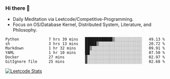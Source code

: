 ### Hi there 👋
* Daily Meditation via Leetcode/Competitive-Programming.
* Focus on OS/Database Kernel, Distributed System, Literature, and Philosophy.

<!--START_SECTION:waka-->

```text
Python             7 hrs 39 mins   ████████████▒░░░░░░░░░░░░   49.13 %
sh                 3 hrs 13 mins   █████▒░░░░░░░░░░░░░░░░░░░   20.72 %
Markdown           1 hr 32 mins    ██▒░░░░░░░░░░░░░░░░░░░░░░   09.91 %
YAML               1 hr 10 mins    ██░░░░░░░░░░░░░░░░░░░░░░░   07.50 %
Docker             27 mins         ▓░░░░░░░░░░░░░░░░░░░░░░░░   02.97 %
GitIgnore file     25 mins         ▓░░░░░░░░░░░░░░░░░░░░░░░░   02.68 %
```

<!--END_SECTION:waka-->

<!--
**fxrcode/fxrcode** is a ✨ _special_ ✨ repository because its `README.md` (this file) appears on your GitHub profile.

Here are some ideas to get you started:

- 🔭 I’m currently working on ...
- 🌱 I’m currently learning ...
- 👯 I’m looking to collaborate on ...
- 🤔 I’m looking for help with ...
- 💬 Ask me about ...
- 📫 How to reach me: ...
- 😄 Pronouns: ...
- ⚡ Fun fact: ...
-->
[![Leetcode Stats](https://leetcard.jacoblin.cool/hzhang413?font=Fira+Mono)](https://leetcode.com/hzhang413)
<!-- ![image](./cyberpunk-ghost-in-the-shell.gif)
![image](./gis-archive.png) -->
